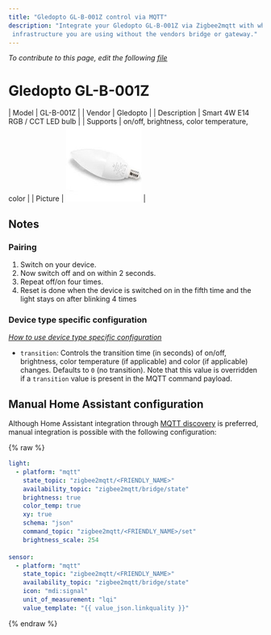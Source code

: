 ```yaml
---
title: "Gledopto GL-B-001Z control via MQTT"
description: "Integrate your Gledopto GL-B-001Z via Zigbee2mqtt with whatever smart home
 infrastructure you are using without the vendors bridge or gateway."
---
```


*To contribute to this page, edit the following
[file](https://github.com/Koenkk/zigbee2mqtt.io/blob/master/docs/devices/GL-B-001Z.md)*

# Gledopto GL-B-001Z

| Model | GL-B-001Z  |
| Vendor  | Gledopto  |
| Description | Smart 4W E14 RGB / CCT LED bulb |
| Supports | on/off, brightness, color temperature, color |
| Picture | ![Gledopto GL-B-001Z](../images/devices/GL-B-001Z.jpg) |

## Notes


### Pairing
1. Switch on your device.
2. Now switch off and on within 2 seconds.
3. Repeat off/on four times.
4. Reset is done when the device is switched on in the fifth time and the light stays on after blinking 4 times


### Device type specific configuration
*[How to use device type specific configuration](../information/configuration.md)*


* `transition`: Controls the transition time (in seconds) of on/off, brightness,
color temperature (if applicable) and color (if applicable) changes. Defaults to `0` (no transition).
Note that this value is overridden if a `transition` value is present in the MQTT command payload.


## Manual Home Assistant configuration
Although Home Assistant integration through [MQTT discovery](../integration/home_assistant) is preferred,
manual integration is possible with the following configuration:


{% raw %}
```yaml
light:
  - platform: "mqtt"
    state_topic: "zigbee2mqtt/<FRIENDLY_NAME>"
    availability_topic: "zigbee2mqtt/bridge/state"
    brightness: true
    color_temp: true
    xy: true
    schema: "json"
    command_topic: "zigbee2mqtt/<FRIENDLY_NAME>/set"
    brightness_scale: 254

sensor:
  - platform: "mqtt"
    state_topic: "zigbee2mqtt/<FRIENDLY_NAME>"
    availability_topic: "zigbee2mqtt/bridge/state"
    icon: "mdi:signal"
    unit_of_measurement: "lqi"
    value_template: "{{ value_json.linkquality }}"
```
{% endraw %}


